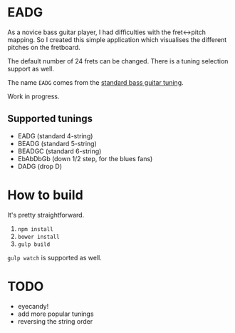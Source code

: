EADG
====
As a novice bass guitar player, I had difficulties with the fret<->pitch mapping. So I created this simple application which visualises the different pitches on the fretboard.

The default number of 24 frets can be changed. There is a tuning selection support as well.

The name `EADG` comes from the [standard bass guitar tuning](https://en.wikipedia.org/wiki/Bass_guitar_tuning).

Work in progress.

Supported tunings
-----------------
* EADG (standard 4-string)
* BEADG (standard 5-string)
* BEADGC (standard 6-string)
* EbAbDbGb (down 1/2 step, for the blues fans)
* DADG (drop D)

How to build
============
It's pretty straightforward.

1. `npm install`
2. `bower install`
3. `gulp build`

`gulp watch` is supported as well.

TODO
====
* eyecandy!
* add more popular tunings
* reversing the string order
